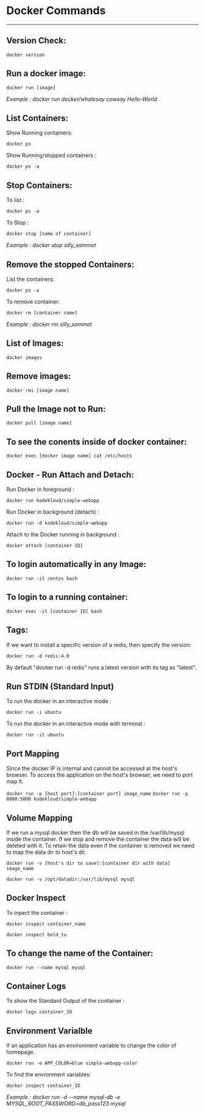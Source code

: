 # Docker Commands

--------------------------
## Version Check:

`docker version`

## Run a docker image:

`docker run [image]`

*Example : docker run docker/whalesay cowsay Hello-World*

## List Containers:

Show Running containers: 

`docker ps`

Show Running/stopped containers : 

`docker ps -a`

## Stop Containers:

To list : 

`docker ps -a`

To Stop : 

`docker stop [name of container]`

*Example : docker stop silly_sammet*

## Remove the stopped Containers:

List the containers: 

`docker ps -a`

To remove container: 

`docker rm [container name]`

*Example : docker rm silly_sammet*

## List of Images:

`docker images`

## Remove images:

`docker rmi [image name]`

## Pull the Image not to Run:

`docker pull [image name]`

## To see the conents inside of docker container:

`docker exec [docker image name] cat /etc/hosts`

## Docker - Run Attach and Detach:

Run Docker in foreground : 

`docker run kodekloud/simple-webapp`

Run Docker in background (detach) : 

`docker run -d kodekloud/simple-webapp`

Attach to the Docker running in background : 

`docker attach [container ID]`

## To login automatically in any Image:

`docker run -it centos bash`

## To login to a running container:

`docker exec -it [container ID] bash`

## Tags:

If we want to install a specific version of a redis, then specify the version:

`docker run -d redis:4.0`

By default "docker run -d redis" runs a latest version with its tag as "latest".

## Run STDIN (Standard Input)

To run the docker in an interactive mode :

`docker run -i ubuntu`

To run the docker in an interactive mode with terminal :

`docker run -it ubuntu`

## Port Mapping

Since the docker IP is internal and cannot be accessed at the host's browser.
To access the application on the host's browser, we need to port map it.

`docker run -p [host port]:[container port] image_name`
`docker run -p 8000:5000 kodekloud/simple-webapp`

## Volume Mapping

If we run a mysql docker then the db will be saved in the /var/lib/mysql inside the container.
If we stop and remove the container the data will be deleted with it.
To retain the data even if the container is removed we need to map the data dir to host's dir.

`docker run -v [host's dir to save]:[container dir with data] image_name`

`docker run -v /opt/datadir:/var/lib/mysql mysql`

## Docker Inspect

To inpect the container :

`docker inspect container_name`

`docker inspect bold_tu`

## To change the name of the Container:

`docker run --name mysql mysql`

## Container Logs

To show the Standard Output of the container :

`docker logs container_ID`

## Environment Varialble

If an application has an environment variable to change the color of homepage.

`docker run -e APP_COLOR=blue simple-webapp-color`

To find the envronment variables:

`docker inspect container_ID`

*Example : docker run -d --name mysql-db -e MYSQL_ROOT_PASSWORD=db_pass123 mysql*

